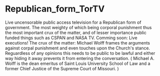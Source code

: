 # Republican_form_TorTV
Live uncensorable public access television for a Republican form of government. The most weighty of which being corporal punishment thus the most important crux of the matter, and of lesser importance public funded things such as CSPAN and NASA TV. Comming soon: Live executions!
 The crux of the matter: Michael Wolff frames the arguments against corpal punishment and even touches upon the Church's stance. Reguardless of any opinions this needs to be public to be lawful and either way hiding it away prevents it from entering the conversation. ( Michael A. Wolff is the dean emeritus of Saint Louis University School of Law and a former Chief Justice of the Supreme Court of Missouri. )
